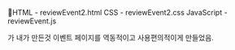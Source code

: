 HTML - reviewEvent2.html
CSS - reviewEvent2.css
JavaScript - reviewEvent.js

가 내가 만든것
이벤트 페이지를 역동적이고 사용편의적이게 만들었음.
